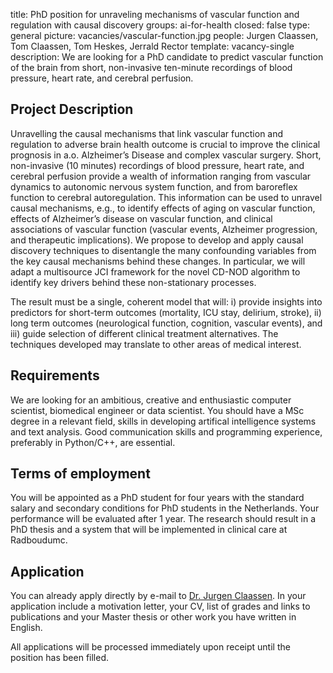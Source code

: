 title: PhD position for unraveling mechanisms of vascular function and regulation with causal discovery
groups: ai-for-health 
closed: false
type: general
picture: vacancies/vascular-function.jpg
people: Jurgen Claassen, Tom Claassen, Tom Heskes, Jerrald Rector
template: vacancy-single
description: We are looking for a PhD candidate to predict vascular function of the brain from short, non-invasive ten-minute recordings of blood pressure, heart rate, and cerebral perfusion.

## Project Description

Unravelling the causal mechanisms that link vascular function and regulation to adverse brain health outcome is crucial to improve the clinical prognosis in a.o. Alzheimer’s Disease and complex vascular surgery. Short, non-invasive (10 minutes) recordings of blood pressure, heart rate, and cerebral perfusion provide a wealth of information ranging from vascular dynamics to autonomic nervous system function, and from baroreflex function to cerebral autoregulation. This information can be used to unravel causal mechanisms, e.g., to identify effects of aging on vascular function, effects of Alzheimer’s disease on vascular function, and clinical associations of vascular function (vascular events, Alzheimer progression, and therapeutic implications). We propose to develop and apply causal discovery techniques to disentangle the many confounding variables from the key causal mechanisms behind these changes. In particular, we will adapt a multisource JCI framework for the novel CD-NOD algorithm to identify key drivers behind these non-stationary processes.

The result must be a single, coherent model that will: i) provide insights into predictors for short-term outcomes (mortality, ICU stay, delirium, stroke), ii) long term outcomes (neurological function, cognition, vascular events), and iii) guide selection of different clinical treatment alternatives. The techniques developed may translate to other areas of medical interest.

## Requirements

We are looking for an ambitious, creative and enthusiastic computer scientist, biomedical engineer or data scientist. You should have a MSc degree in a relevant field, skills in developing artifical intelligence systems and text analysis. Good communication skills and programming experience, preferably in Python/C++, are essential. 

## Terms of employment

You will be appointed as a PhD student for four years with the standard salary and secondary conditions for PhD students in the Netherlands. Your performance will be evaluated after 1 year. The research should result in a PhD thesis and a system that will be implemented in clinical care at Radboudumc.

## Application

You can already apply directly by e-mail to [Dr. Jurgen Claassen](mailto:Jurgen.Claassen@radboudumc.nl). In your application include a motivation letter, your CV, list of grades and links to publications and your Master thesis or other work you have written in English.

All applications will be processed immediately upon receipt until the position has been filled.
